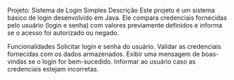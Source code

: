 Projeto: Sistema de Login Simples
Descrição
Este projeto é um sistema básico de login desenvolvido em Java. Ele compara credenciais fornecidas pelo usuário (login e senha) com valores previamente definidos e informa se o acesso foi autorizado ou negado.

Funcionalidades
Solicitar login e senha do usuário.
Validar as credenciais fornecidas com os dados armazenados.
Exibir uma mensagem de boas-vindas se o login for bem-sucedido.
Informar ao usuário caso as credenciais estejam incorretas.
